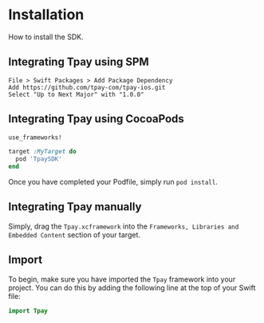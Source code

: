 # Installation

How to install the SDK.

## Integrating Tpay using SPM

```
File > Swift Packages > Add Package Dependency
Add https://github.com/tpay-com/tpay-ios.git
Select "Up to Next Major" with "1.0.0"
```

## Integrating Tpay using CocoaPods

```ruby
use_frameworks!

target :MyTarget do
  pod 'TpaySDK'
end
```

Once you have completed your Podfile, simply run `pod install`.

## Integrating Tpay manually

Simply, drag the `Tpay.xcframework` into the `Frameworks, Libraries and Embedded Content` section of your target.

## Import

To begin, make sure you have imported the `Tpay` framework into your project. You can do this by adding the following line at the top of your Swift file:

```swift
import Tpay
```
